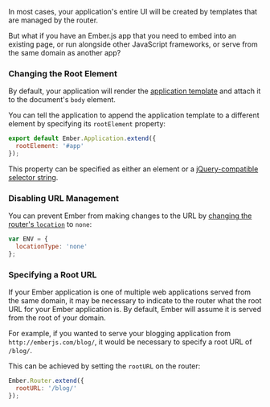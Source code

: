 In most cases, your application's entire UI will be created by templates
that are managed by the router.

But what if you have an Ember.js app that you need to embed into an
existing page, or run alongside other JavaScript frameworks, or serve from the
same domain as another app?

### Changing the Root Element

By default, your application will render the [application template](../../routing/defining-your-routes/#toc_the-application-route)
and attach it to the document's `body` element.

You can tell the application to append the application template to a
different element by specifying its `rootElement` property:

```app/app.js
export default Ember.Application.extend({
  rootElement: '#app'
});
```

This property can be specified as either an element or a
[jQuery-compatible selector
string](http://api.jquery.com/category/selectors/).

### Disabling URL Management

You can prevent Ember from making changes to the URL by [changing the
router's `location`](../specifying-url-type) to
`none`:

```config/environment.js
var ENV = {
  locationType: 'none'
};
```

### Specifying a Root URL

If your Ember application is one of multiple web applications served from the same domain, it may be necessary to indicate to the router what the root URL for your Ember application is. By default, Ember will assume it is served from the root of your domain.

For example, if you wanted to serve your blogging application from `http://emberjs.com/blog/`, it would be necessary to specify a root URL of `/blog/`.

This can be achieved by setting the `rootURL` on the router:

```app/router.js
Ember.Router.extend({
  rootURL: '/blog/'
});
```
